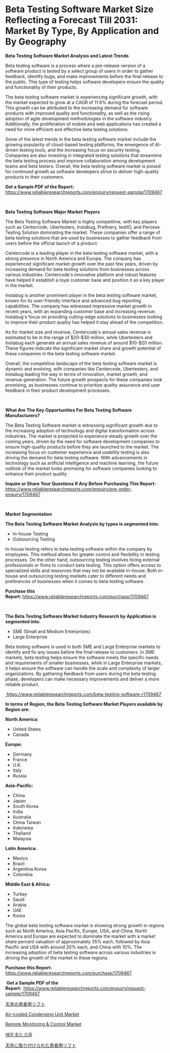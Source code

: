<p><h1>Beta Testing Software Market Size Reflecting a Forecast Till 2031: Market By Type, By Application and By Geography</h1></p><p><strong>Beta Testing Software Market Analysis and Latest Trends</strong></p>
<p><p>Beta testing software is a process where a pre-release version of a software product is tested by a select group of users in order to gather feedback, identify bugs, and make improvements before the final release to the public. This type of testing helps software developers ensure the quality and functionality of their products.</p><p>The beta testing software market is experiencing significant growth, with the market expected to grow at a CAGR of 11.6% during the forecast period. This growth can be attributed to the increasing demand for software products with improved quality and functionality, as well as the rising adoption of agile development methodologies in the software industry. Additionally, the proliferation of mobile and web applications has created a need for more efficient and effective beta testing solutions.</p><p>Some of the latest trends in the beta testing software market include the growing popularity of cloud-based testing platforms, the emergence of AI-driven testing tools, and the increasing focus on security testing. Companies are also investing in integrated testing solutions that streamline the beta testing process and improve collaboration among development teams and beta testers. Overall, the beta testing software market is poised for continued growth as software developers strive to deliver high-quality products to their customers.</p></p>
<p><strong>Get a Sample PDF of the Report:&nbsp;</strong> <a href="https://www.reliableresearchreports.com/enquiry/request-sample/1709467">https://www.reliableresearchreports.com/enquiry/request-sample/1709467</a></p>
<p>&nbsp;</p>
<p><strong>Beta Testing Software Major Market Players</strong></p>
<p><p>The Beta Testing Software Market is highly competitive, with key players such as Centercode, Ubertesters, Instabug, Prefinery, testIO, and Percese Testing Solution dominating the market. These companies offer a range of beta testing solutions that are used by businesses to gather feedback from users before the official launch of a product. </p><p>Centercode is a leading player in the beta testing software market, with a strong presence in North America and Europe. The company has experienced significant market growth over the past few years, driven by increasing demand for beta testing solutions from businesses across various industries. Centercode's innovative platform and robust features have helped it establish a loyal customer base and position it as a key player in the market.</p><p>Instabug is another prominent player in the beta testing software market, known for its user-friendly interface and advanced bug reporting capabilities. The company has witnessed impressive market growth in recent years, with an expanding customer base and increasing revenue. Instabug's focus on providing cutting-edge solutions to businesses looking to improve their product quality has helped it stay ahead of the competition.</p><p>As for market size and revenue, Centercode's annual sales revenue is estimated to be in the range of $20-$30 million, while Ubertesters and Instabug each generate an annual sales revenue of around $10-$20 million. These figures indicate the significant market share and growth potential of these companies in the beta testing software market.</p><p>Overall, the competitive landscape of the beta testing software market is dynamic and evolving, with companies like Centercode, Ubertesters, and Instabug leading the way in terms of innovation, market growth, and revenue generation. The future growth prospects for these companies look promising, as businesses continue to prioritize quality assurance and user feedback in their product development processes.</p></p>
<p>&nbsp;</p>
<p><strong>What Are The Key Opportunities For Beta Testing Software Manufacturers?</strong></p>
<p><p>The Beta Testing Software market is witnessing significant growth due to the increasing adoption of technology and digital transformation across industries. The market is projected to experience steady growth over the coming years, driven by the need for software development companies to ensure high-quality products before they are launched to the market. The increasing focus on customer experience and usability testing is also driving the demand for beta testing software. With advancements in technology such as artificial intelligence and machine learning, the future outlook of the market looks promising for software companies looking to enhance their product quality.</p></p>
<p><strong>Inquire or Share Your Questions If Any Before Purchasing This Report:</strong> <a href="https://www.reliableresearchreports.com/enquiry/pre-order-enquiry/1709467">https://www.reliableresearchreports.com/enquiry/pre-order-enquiry/1709467</a></p>
<p>&nbsp;</p>
<p><strong>Market Segmentation</strong></p>
<p><strong>The Beta Testing Software Market Analysis by types is segmented into:</strong></p>
<p><ul><li>In-house Testing</li><li>Outsourcing Testing</li></ul></p>
<p><p>In-house testing refers to beta testing software within the company by employees. This method allows for greater control and flexibility in testing processes. On the other hand, outsourcing testing involves hiring external professionals or firms to conduct beta testing. This option offers access to specialized skills and resources that may not be available in-house. Both in-house and outsourcing testing markets cater to different needs and preferences of businesses when it comes to beta testing software.</p></p>
<p><strong>Purchase this Report:&nbsp;</strong><a href="https://www.reliableresearchreports.com/purchase/1709467">https://www.reliableresearchreports.com/purchase/1709467</a></p>
<p>&nbsp;</p>
<p><strong>The Beta Testing Software Market Industry Research by Application is segmented into:</strong></p>
<p><ul><li>SME (Small and Medium Enterprises)</li><li>Large Enterprise</li></ul></p>
<p><p>Beta testing software is used in both SME and Large Enterprise markets to identify and fix any issues before the final release to customers. In SME markets, beta testing helps ensure the software meets the specific needs and requirements of smaller businesses, while in Large Enterprise markets, it helps ensure the software can handle the scale and complexity of larger organizations. By gathering feedback from users during the beta testing phase, developers can make necessary improvements and deliver a more reliable product.</p></p>
<p><a href="https://www.reliableresearchreports.com/beta-testing-software-r1709467">&nbsp;https://www.reliableresearchreports.com/beta-testing-software-r1709467</a></p>
<p><strong>In terms of Region, the Beta Testing Software Market Players available by Region are:</strong></p>
<p>
    <p> <strong> North America: </strong>
        <ul>
            <li>United States</li>
            <li>Canada</li>
        </ul>
        </p> 
    <p> <strong> Europe: </strong>
        <ul>
            <li>Germany</li>
            <li>France</li>
            <li>U.K.</li>
            <li>Italy</li>
            <li>Russia</li>
        </ul>
        </p> 
    <p> <strong> Asia-Pacific: </strong>
        <ul>
            <li>China</li>
            <li>Japan</li>
            <li>South Korea</li>
            <li>India</li>
            <li>Australia</li>
            <li>China Taiwan</li>
            <li>Indonesia</li>
            <li>Thailand</li>
            <li>Malaysia</li>
        </ul>
        </p> 
    <p> <strong> Latin America: </strong>
        <ul>
            <li>Mexico</li>
            <li>Brazil</li>
            <li>Argentina Korea</li>
            <li>Colombia</li>
        </ul>
        </p> 
    <p> <strong> Middle East & Africa: </strong>
        <ul>
            <li>Turkey</li>
            <li>Saudi</li>
            <li>Arabia</li>
            <li>UAE</li>
            <li>Korea</li>
        </ul>
    </p>
    </p>
<p><p>The global beta testing software market is showing strong growth in regions such as North America, Asia Pacific, Europe, USA, and China. North America and Europe are expected to dominate the market with a market share percent valuation of approximately 35% each, followed by Asia Pacific and USA with around 20% each, and China with 10%. The increasing adoption of beta testing software across various industries is driving the growth of the market in these regions.</p></p>
<p><strong>Purchase this Report: </strong><a href="https://www.reliableresearchreports.com/purchase/1709467">https://www.reliableresearchreports.com/purchase/1709467</a></p>
<p>&nbsp;<strong>Get a Sample PDF of the Report:&nbsp;&nbsp;</strong><a href="https://www.reliableresearchreports.com/enquiry/request-sample/1709467">https://www.reliableresearchreports.com/enquiry/request-sample/1709467</a></p>
<p><strong></strong></p>
<p><p><a href="https://github.com/andrade7361/Market-Research-Report-List-1/blob/main/3358189125953.md">天井の患者用リフト</a></p><p><a href="https://github.com/CliffMedina6/Market-Research-Report-List-5/blob/main/air-cooled-condensing-unit-market.md">Air-cooled Condensing Unit Market</a></p><p><a href="https://github.com/LitzyGulgowski2023/Market-Research-Report-List-1/blob/main/remote-monitoring-control-market.md">Remote Monitoring & Control Market</a></p><p><a href="https://medium.com/@edaunhshhs/%EA%B3%B5%EA%B8%B0-%ED%98%B8-%EB%B8%8C%EB%A6%B4-%EC%8B%9C%EC%9E%A5-2031%EB%85%84%EA%B9%8C%EC%A7%80%EC%9D%98-%EB%8F%99%ED%96%A5-%EC%98%88%EC%B8%A1-%EB%B0%8F-%EA%B2%BD%EC%9F%81-%EB%B6%84%EC%84%9D-41f28de419ea">에어 호스 드릴</a></p><p><a href="https://github.com/RaeJenkins1952/Market-Research-Report-List-1/blob/main/5277873125954.md">天井に取り付けられた患者用リフト</a></p></p>